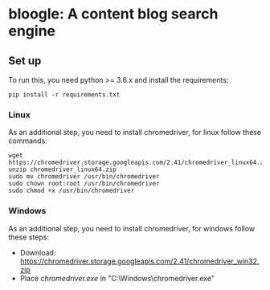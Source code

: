 # bloogle: A content blog search engine

## Set up
To run this, you need python >= 3.6.x and install the requirements:
```
pip install -r requirements.txt
```

### Linux
As an additional step, you need to install chromedriver, for linux follow these commands:
```
wget https://chromedriver.storage.googleapis.com/2.41/chromedriver_linux64.zip
unzip chromedriver_linux64.zip
sudo mv chromedriver /usr/bin/chromedriver
sudo chown root:root /usr/bin/chromedriver
sudo chmod +x /usr/bin/chromedriver
```

### Windows
As an additional step, you need to install chromedriver, for windows follow these steps:
* Download: https://chromedriver.storage.googleapis.com/2.41/chromedriver_win32.zip
* Place *chromedriver.exe* in "C:\\Windows\\chromedriver.exe"
